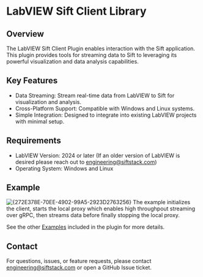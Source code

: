# LabVIEW Sift Client Library
## Overview
The LabVIEW Sift Client Plugin enables interaction with the Sift application. This plugin provides tools for streaming data to Sift to leveraging its powerful visualization and data analysis capabilities.

## Key Features
* Data Streaming: Stream real-time data from LabVIEW to Sift for visualization and analysis.
* Cross-Platform Support: Compatible with Windows and Linux systems.
* Simple Integration: Designed to integrate into existing LabVIEW projects with minimal setup.

## Requirements
* LabVIEW Version: 2024 or later (If an older version of LabVIEW is desired please reach out to engineering@siftstack.com)
* Operating System: Windows and Linux

## Example
![{272E378E-70EE-4902-99A5-2923D2763256}](https://github.com/user-attachments/assets/f273ebeb-de6d-46f1-a0c2-a12644ce387b)
The example initializes the client, starts the local proxy which enables high throughpout streaming over gRPC, then streams data before finally stopping the local proxy.

See the other [Examples](/src/Sift/Examples) included in the plugin for more details.


## Contact
For questions, issues, or feature requests, please contact engineering@siftstack.com or open a GitHub Issue ticket.
